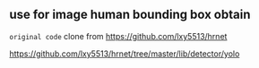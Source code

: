 ## use for image human bounding box obtain

`original code`
clone from https://github.com/lxy5513/hrnet

https://github.com/lxy5513/hrnet/tree/master/lib/detector/yolo